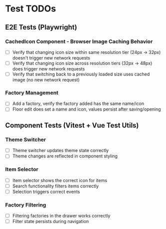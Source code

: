 # Test TODOs

## E2E Tests (Playwright)

### CachedIcon Component - Browser Image Caching Behavior
- [ ] Verify that changing icon size within same resolution tier (24px -> 32px) doesn't trigger new network requests
- [ ] Verify that changing icon size across resolution tiers (32px -> 48px) does trigger new network requests  
- [ ] Verify that switching back to a previously loaded size uses cached image (no new network request)

### Factory Management
- [ ] Add a factory, verify the factory added has the same name/icon
- [ ] Floor edit does set a name and icon, values persist after saving/opening

## Component Tests (Vitest + Vue Test Utils)

### Theme Switcher
- [ ] Theme switcher updates theme state correctly
- [ ] Theme changes are reflected in component styling

### Item Selector
- [ ] Item selector shows the correct icon for items
- [ ] Search functionality filters items correctly
- [ ] Selection triggers correct events

### Factory Filtering
- [ ] Filtering factories in the drawer works correctly
- [ ] Filter state persists during navigation